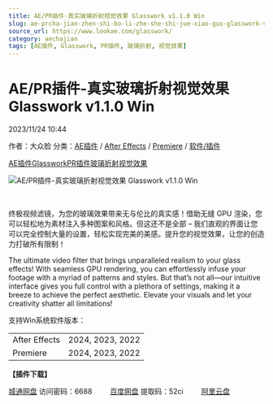 ```yaml
---
title: AE/PR插件-真实玻璃折射视觉效果 Glasswork v1.1.0 Win
slug: ae-prcha-jian-zhen-shi-bo-li-zhe-she-shi-jue-xiao-guo-glasswork-v1-1-0-win
source_url: https://www.lookae.com/glasswork/
category: aechajian
tags: [AE插件, Glasswork, PR插件, 玻璃折射, 视觉效果]
---
```

# AE/PR插件-真实玻璃折射视觉效果 Glasswork v1.1.0 Win

2023/11/24 10:44

作者：大众脸
分类：[AE插件](https://www.lookae.com/after-effects/aechajian/) / [After Effects](https://www.lookae.com/after-effects/) / [Premiere](https://www.lookae.com/qitarjcj/premierezy/) / [软件/插件](https://www.lookae.com/qitarjcj/)

[AE插件](https://www.lookae.com/tag/ae%e6%8f%92%e4%bb%b6/)[Glasswork](https://www.lookae.com/tag/glasswork/)[PR插件](https://www.lookae.com/tag/pr%e6%8f%92%e4%bb%b6/)[玻璃折射](https://www.lookae.com/tag/%e7%8e%bb%e7%92%83%e6%8a%98%e5%b0%84/)[视觉效果](https://www.lookae.com/tag/%e8%a7%86%e8%a7%89%e6%95%88%e6%9e%9c/)

![AE/PR插件-真实玻璃折射视觉效果 Glasswork v1.1.0 Win](https://www.lookae.com/wp-content/uploads/2023/11/Glasswork.jpg "AE/PR插件-真实玻璃折射视觉效果 Glasswork v1.1.0 Win-LookAE.com")

[﻿](https://cloud.video.taobao.com/play/u/null/p/1/e/6/t/1/439302607053.mp4)

终极视频滤镜，为您的玻璃效果带来无与伦比的真实感！借助无缝 GPU 渲染，您可以轻松地为素材注入多种图案和风格。但这还不是全部 – 我们直观的界面让您可以完全控制大量的设置，轻松实现完美的美感。提升您的视觉效果，让您的创造力打破所有限制！

The ultimate video filter that brings unparalleled realism to your glass effects! With seamless GPU rendering, you can effortlessly infuse your footage with a myriad of patterns and styles. But that’s not all—our intuitive interface gives you full control with a plethora of settings, making it a breeze to achieve the perfect aesthetic. Elevate your visuals and let your creativity shatter all limitations!

支持Win系统软件版本：

|  |  |
| --- | --- |
| After Effects | 2024, 2023, 2022 |
| Premiere | 2024, 2023, 2022 |

**【插件下载】**

[城通网盘](https://url70.ctfile.com/f/2827370-978378895-523152?p=4431) 访问密码：6688         [百度网盘](https://pan.baidu.com/s/1zMQoi2ewxDxJ5u9POblT-Q?pwd=52ci) 提取码：52ci         [阿里云盘](https://www.alipan.com/s/Qg2Dgx2ywi3)
